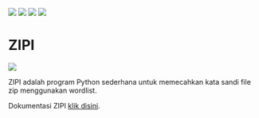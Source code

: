 ![](https://img.shields.io/badge/OS%20yang%20didukung%20-Linux%20|%20Android-orange)
![](https://img.shields.io/badge/Pemeliharaan%20-Iya-brightgreen)
![](https://img.shields.io/badge/Platform%20-Kali%20%7C%20Termux%20-blue)
![](https://img.shields.io/badge/Sumber%20terbuka%20-%E2%9D%A4%EF%B8%8F-violet)


# ZIPI

![](https://github.com/FII14/ZIPI/blob/main/gambar/20230212_013520.jpg)

ZIPI adalah program Python sederhana untuk memecahkan kata sandi file zip menggunakan wordlist.

Dokumentasi ZIPI [klik disini](https://fii14.github.io/ZIPI.github.io/).
